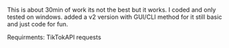 This is about 30min of work its not the best but it works. I coded and only tested on windows.
added a v2 version with GUI/CLI method for it still basic and just code for fun.


Requirments: TikTokAPI requests 
